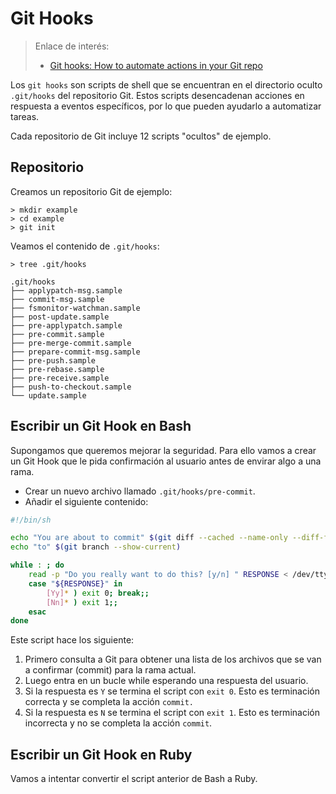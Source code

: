 
# Git Hooks

> Enlace de interés:
> * [Git hooks: How to automate actions in your Git repo](https://www.redhat.com/sysadmin/git-hooks?intcmp=7013a000002qLH8AAM&extIdCarryOver=true&sc_cid=701f2000001OH79AAG)

Los `git hooks` son scripts de shell que se encuentran en el directorio oculto `.git/hooks` del repositorio Git. Estos scripts desencadenan acciones en respuesta a eventos específicos, por lo que pueden ayudarlo a automatizar tareas.

Cada repositorio de Git incluye 12 scripts "ocultos" de ejemplo.

## Repositorio

Creamos un repositorio Git de ejemplo:

```
> mkdir example
> cd example
> git init
```

Veamos el contenido de `.git/hooks`:

```
> tree .git/hooks

.git/hooks
├── applypatch-msg.sample
├── commit-msg.sample
├── fsmonitor-watchman.sample
├── post-update.sample
├── pre-applypatch.sample
├── pre-commit.sample
├── pre-merge-commit.sample
├── prepare-commit-msg.sample
├── pre-push.sample
├── pre-rebase.sample
├── pre-receive.sample
├── push-to-checkout.sample
└── update.sample
```

## Escribir un Git Hook en Bash

Supongamos que queremos mejorar la seguridad. Para ello vamos a crear un Git Hook que le pida confirmación al usuario antes de envirar algo a una rama.

* Crear un nuevo archivo llamado `.git/hooks/pre-commit`.
* Añadir el siguiente contenido:

```bash
#!/bin/sh

echo "You are about to commit" $(git diff --cached --name-only --diff-filter=ACM)
echo "to" $(git branch --show-current)

while : ; do
    read -p "Do you really want to do this? [y/n] " RESPONSE < /dev/tty
    case "${RESPONSE}" in
        [Yy]* ) exit 0; break;;
        [Nn]* ) exit 1;;
    esac
done
```

Este script hace los siguiente:
1. Primero consulta a Git para obtener una lista de los archivos que se van a confirmar (commit) para la rama actual.
2. Luego entra en un bucle while esperando una respuesta del usuario.
3. Si la respuesta es `Y` se termina el script con `exit 0`. Esto es terminación correcta y se completa la acción `commit.`
3. Si la respuesta es `N` se termina el script con `exit 1`. Esto es terminación incorrecta y no se completa la acción `commit`.

## Escribir un Git Hook en Ruby

Vamos a intentar convertir el script anterior de Bash a Ruby.
